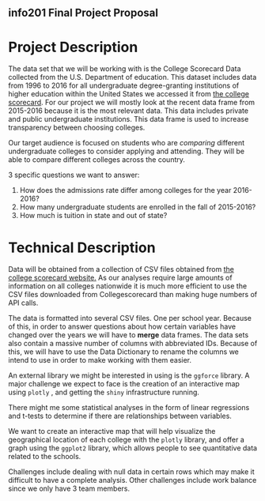 ## info201 Final Project Proposal
# Project Description
The data set that we will be working with is the College Scorecard Data collected from the U.S. Department of education. This dataset includes data from 1996 to 2016 for all undergraduate degree-granting institutions of higher education within the United States we accessed it from [the college scorecard](https://collegescorecard.ed.gov/data/). For our project we will mostly look at the recent data frame from 2015-2016 because it is the most relevant data. This data includes private and public undergraduate institutions. This data frame is used to increase transparency between choosing colleges.

Our target audience is focused on students who are _comparing_ different undergraduate colleges to consider applying and attending. They will be able to compare different colleges across the country.

3 specific questions we want to answer:
1. How does the admissions rate differ among colleges for the year 2016-2016?
2. How many undergraduate students are enrolled in the fall of 2015-2016?
3. How much is tuition in state and out of state?

# Technical Description
Data will be obtained from a collection of CSV files obtained from [the college scorecard website.](https://collegescorecard.ed.gov/data/) As our analyses require large amounts of information on all colleges nationwide it is much more efficient to use the CSV files downloaded from Collegescorecard than making huge numbers of API calls.

The data is formatted into several CSV files. One per school year. Because of this, in order to answer questions about how certain variables have changed over the years we will have to **merge** data frames. The data sets also contain a massive number of columns with abbreviated IDs. Because of this, we will have to use the Data Dictionary to rename the columns we intend to use in order to make working with them easier.

An external library we might be interested in using is the `ggforce` library.
A major challenge we expect to face is the creation of an interactive map using `plotly` , and getting the `shiny` infrastructure running.

There might me some statistical analyses in the form of linear regressions and t-tests to determine if there are relationships between variables.

We want to create an interactive map that will help visualize the geographical location of each college with the `plotly` library, and offer a graph using the `ggplot2` library, which allows people to see quantitative data related to the schools.

Challenges include dealing with null data in certain rows which may make it difficult to have a complete analysis. Other challenges include work balance since we only have 3 team members.
